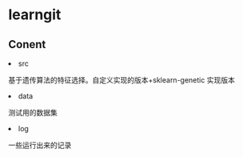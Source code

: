 # learngit
## Conent
<li>src

基于遗传算法的特征选择。自定义实现的版本+sklearn-genetic 实现版本

<li>data

测试用的数据集

<li>log

一些运行出来的记录
